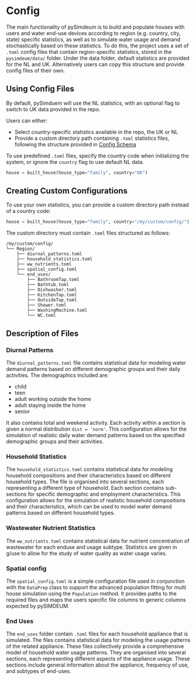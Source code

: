 # Config

The main functionality of pySimdeum is to build and populate houses with users and water end-use devices according to region (e.g. country, city, state) specific statistics, as well as to simulate water usage and demand stochastically based on these statistics. To do this, the project uses a set of `.toml` config files that contain region-specific statistics, stored in the `pysimdeum/data/` folder. Under the data folder, default statistics are provided for the NL and UK. Alternatively users can copy this structure and provide config files of their own.

## Using Config Files

By default, pySimduem will use the NL statistics, with an optional flag to switch to UK data provided in the repo. 

Users can either:

- Select country-specific statistics available in the repo, the UK or NL
- Provide a custom directory path containing `.toml` statistics files, following the structure provided in [Config Schema](schema.md)

To use predefined `.toml` files, specify the country code when initializing the system, or ignore the `country` flag to use default NL data.

```python
house = built_house(house_type="family", country="UK")
```

## Creating Custom Configurations

To use your own statistics, you can provide a custom directory path instead of a country code:

```python
house = built_house(house_type="family", country="/my/custom/config/")
```

The custom directory must contain `.toml` files structured as follows:
``` 
/my/custom/config/ 
└── Region/ 
    ├── diurnal_patterns.toml
    ├── household_statistics.toml
    ├── ww_nutrients.toml
    ├── spatial_config.toml
    └── end_uses/
        ├── BathroomTap.toml
        ├── Bathtub.toml
        ├── Dishwasher.toml
        ├── KitchenTap.toml
        ├── OutsideTap.toml
        ├── Shower.toml
        ├── WashingMachine.toml
        └── WC.toml 
``` 

## Description of Files

### Diurnal Patterns

The `diurnal_patterns.toml` file contains statistical data for modeling water demand patterns based on different demographic groups and their daily activities. 
The demographics included are:
 
- child
- teen 
- adult working outside the home
- adult staying inside the home
- senior

It also contains total and weekend activity. Each activity within a section is given a normal distribution `dist = 'norm'`. This configuration allows for the simulation of realistic daily water demand patterns based on the specified demographic groups and their activities.

### Household Statistics

The `household_statistics.toml` contains statistical data for modeling household compositions and their characteristics based on different household types. The file is organised into several sections, each representing a different type of household. Each section contains sub-sections for specific demographic and employment characteristics. This configuration allows for the simulation of realistic household compositions and their characteristics, which can be used to model water demand patterns based on different household types.

### Wastewater Nutrient Statistics
The `ww_nutrients.toml` contains statistical data for nutrient concentration of wastewater for each enduse and usage subtype. Statistics are given in g/use to allow for the study of water quality as water usage varies.

### Spatial config
The `spatial_config.toml` is a simple configuration file used in conjunction with the `DataPrep` class to support the advanced population fitting for multi house simulation using the `Population` method. It provides paths to the required files and maps the users specific file columns to generic columns expected by pySIMDEUM.

### End Uses

The `end_uses` folder contain `.toml` files for each household appliance that is simulated. The files contains statistical data for modeling the usage patterns of the related appliance. These files collectively provide a comprehensive model of household water usage patterns. They are organised into several sections, each representing different aspects of the appliance usage. These sections include general information about the appliance, frequency of use, and subtypes of end-uses.